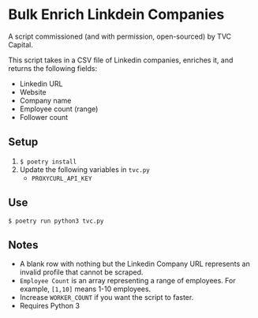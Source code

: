 # Bulk Enrich Linkdein Companies

A script commissioned (and with permission, open-sourced) by TVC Capital.

This script takes in a CSV file of Linkedin companies, enriches it, and returns the following fields:
* Linkedin URL
* Website
* Company name
* Employee count (range)
* Follower count

## Setup

1. `$ poetry install`
2. Update the following variables in `tvc.py`
    * `PROXYCURL_API_KEY`


## Use

`$ poetry run python3 tvc.py`

## Notes

* A blank row with nothing but the Linkedin Company URL represents an invalid profile that cannot be scraped.
* `Employee Count` is an array representing a range of employees. For example, `[1,10]` means 1-10 employees.
* Increase `WORKER_COUNT` if you want the script to faster.
* Requires Python 3